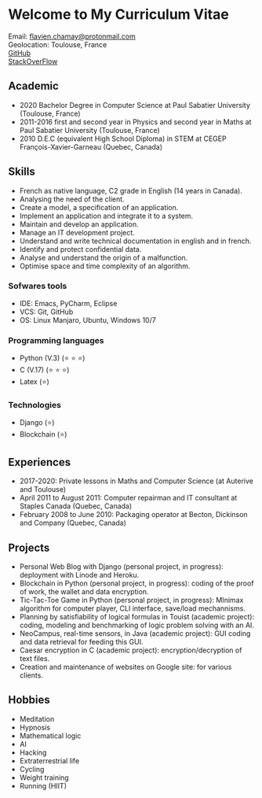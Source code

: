 # Welcome to My Curriculum Vitae
Email: [flavien.chamay@protonmail.com](mailto:flavien.chamay@protonmail.com) \
Geolocation: Toulouse, France \
[GitHub](https://github.com/flavienChamay) \
[StackOverFlow](https://stackoverflow.com/users/7347010/flavien-chamay?tab=profile)

## Academic
* 2020 Bachelor Degree in Computer Science at Paul Sabatier University (Toulouse, France)
* 2011-2016 first and second year in Physics and second year in Maths at Paul Sabatier University (Toulouse, France)
* 2010 D.E.C (equivalent High School Diploma) in STEM at CEGEP François-Xavier-Garneau (Quebec, Canada)

## Skills 
* French as native language, C2 grade in English (14 years in Canada).
* Analysing the need of the client.
* Create a model, a specification of an application.
* Implement an application and integrate it to a system.
* Maintain and develop an application.
* Manage an IT development project.
* Understand and write technical documentation in english and in french.
* Identify and protect confidential data.
* Analyse and understand the origin of a malfunction.
* Optimise space and time complexity of an algorithm.

### Sofwares tools
* IDE: Emacs, PyCharm, Eclipse
* VCS: Git, GitHub
* OS: Linux Manjaro, Ubuntu, Windows 10/7

### Programming languages
* Python (V.3) (:star: :star: :star:)
* C (V.17) (:star: :star: :star:)
* Latex (:star:)

### Technologies
* Django (:star:)
* Blockchain (:star:)

## Experiences
* 2017-2020: Private lessons in Maths and Computer Science (at Auterive and Toulouse)
* April 2011 to August 2011: Computer repairman and IT consultant at Staples Canada (Quebec, Canada)
* February 2008 to June 2010: Packaging operator at Becton, Dickinson and Company (Quebec, Canada)

## Projects
* Personal Web Blog with Django (personal project, in progress): deployment with Linode and Heroku.
* Blockchain in Python (personal project, in progress): coding of the proof of work, the wallet and data encryption.
* Tic-Tac-Toe Game in Python (personal project, in progress): MInimax algorithm for computer player, CLI interface, save/load mechannisms.  
* Planning by satisfiability of logical formulas in Touist (academic project): coding, modeling and benchmarking of logic problem solving with an AI.
* NeoCampus, real-time sensors, in Java (academic project): GUI coding and data retrieval for feeding this GUI.
* Caesar encryption in C (academic project): encryption/decryption of text files.
* Creation and maintenance of websites on Google site: for various clients.

## Hobbies
* Meditation
* Hypnosis
* Mathematical logic
* AI
* Hacking
* Extraterrestrial life
* Cycling
* Weight training
* Running (HIIT)
